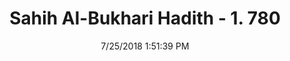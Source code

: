 ---
title        : "Sahih Al-Bukhari Hadith - 1. 780"
date         : 7/25/2018 1:51:39 PM
draft        : false
type         : "hadith"
layout       : "hadith"
BookCode     : "SHB"
VolumeNumber : "1"
HadithNumber : "780"
categories  :  ["Prayer Characteristics-Tucking up one's garment in prayer"]
tags  :  ["Ibn Abbas"]
---